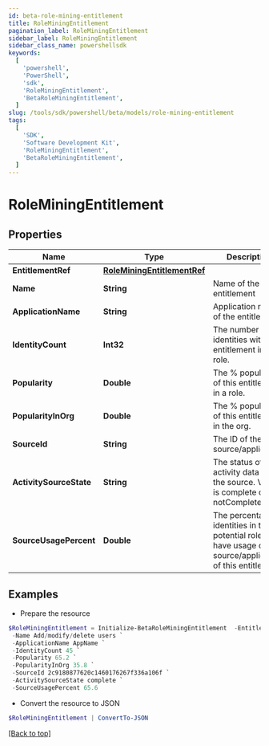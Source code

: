 ```yaml
---
id: beta-role-mining-entitlement
title: RoleMiningEntitlement
pagination_label: RoleMiningEntitlement
sidebar_label: RoleMiningEntitlement
sidebar_class_name: powershellsdk
keywords:
  [
    'powershell',
    'PowerShell',
    'sdk',
    'RoleMiningEntitlement',
    'BetaRoleMiningEntitlement',
  ]
slug: /tools/sdk/powershell/beta/models/role-mining-entitlement
tags:
  [
    'SDK',
    'Software Development Kit',
    'RoleMiningEntitlement',
    'BetaRoleMiningEntitlement',
  ]
---
```


# RoleMiningEntitlement

## Properties

| Name | Type | Description | Notes |
| --- | --- | --- | --- |
| **EntitlementRef** | [**RoleMiningEntitlementRef**](role-mining-entitlement-ref) |  | [optional] |
| **Name** | **String** | Name of the entitlement | [optional] |
| **ApplicationName** | **String** | Application name of the entitlement | [optional] |
| **IdentityCount** | **Int32** | The number of identities with this entitlement in a role. | [optional] |
| **Popularity** | **Double** | The % popularity of this entitlement in a role. | [optional] |
| **PopularityInOrg** | **Double** | The % popularity of this entitlement in the org. | [optional] |
| **SourceId** | **String** | The ID of the source/application. | [optional] |
| **ActivitySourceState** | **String** | The status of activity data for the source. Value is complete or notComplete. | [optional] |
| **SourceUsagePercent** | **Double** | The percentage of identities in the potential role that have usage of the source/application of this entitlement. | [optional] |

## Examples

- Prepare the resource

```powershell
$RoleMiningEntitlement = Initialize-BetaRoleMiningEntitlement  -EntitlementRef null `
 -Name Add/modify/delete users `
 -ApplicationName AppName `
 -IdentityCount 45 `
 -Popularity 65.2 `
 -PopularityInOrg 35.8 `
 -SourceId 2c9180877620c1460176267f336a106f `
 -ActivitySourceState complete `
 -SourceUsagePercent 65.6
```

- Convert the resource to JSON

```powershell
$RoleMiningEntitlement | ConvertTo-JSON
```

[[Back to top]](#)
